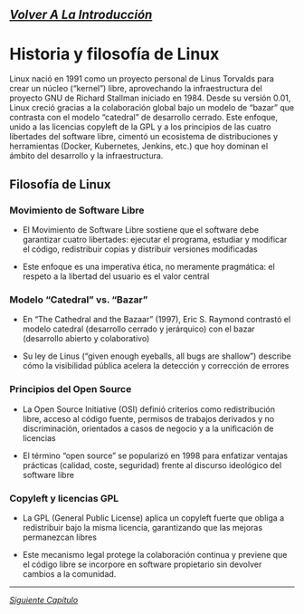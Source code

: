 [_Volver A La Introducción_](/README.md)
---

# Historia y filosofía de Linux

Linux nació en 1991 como un proyecto personal de Linus Torvalds para crear un núcleo (“kernel”) libre, aprovechando la infraestructura del proyecto GNU de Richard Stallman iniciado en 1984. Desde su versión 0.01, Linux creció gracias a la colaboración global bajo un modelo de “bazar” que contrasta con el modelo “catedral” de desarrollo cerrado. Este enfoque, unido a las licencias copyleft de la GPL y a los principios de las cuatro libertades del software libre, cimentó un ecosistema de distribuciones y herramientas (Docker, Kubernetes, Jenkins, etc.) que hoy dominan el ámbito del desarrollo y la infraestructura.

## Filosofía de Linux

### Movimiento de Software Libre
- El Movimiento de Software Libre sostiene que el software debe garantizar cuatro libertades: ejecutar el programa, estudiar y modificar el código, redistribuir copias y distribuir versiones modificadas 

- Este enfoque es una imperativa ética, no meramente pragmática: el respeto a la libertad del usuario es el valor central 

### Modelo “Catedral” vs. “Bazar”
- En “The Cathedral and the Bazaar” (1997), Eric S. Raymond contrastó el modelo catedral (desarrollo cerrado y jerárquico) con el bazar (desarrollo abierto y colaborativo) 

- Su ley de Linus (“given enough eyeballs, all bugs are shallow”) describe cómo la visibilidad pública acelera la detección y corrección de errores 

### Principios del Open Source
- La Open Source Initiative (OSI) definió criterios como redistribución libre, acceso al código fuente, permisos de trabajos derivados y no discriminación, orientados a casos de negocio y a la unificación de licencias 

- El término “open source” se popularizó en 1998 para enfatizar ventajas prácticas (calidad, coste, seguridad) frente al discurso ideológico del software libre 

### Copyleft y licencias GPL
- La GPL (General Public License) aplica un copyleft fuerte que obliga a redistribuir bajo la misma licencia, garantizando que las mejoras permanezcan libres 

- Este mecanismo legal protege la colaboración continua y previene que el código libre se incorpore en software propietario sin devolver cambios a la comunidad.

---
[_Siguiente Capítulo_](/Módulo_1/2_Distribuciones.md)